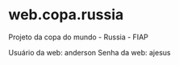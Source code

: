 # web.copa.russia
Projeto da copa do mundo - Russia - FIAP

Usuário da web: anderson
Senha da web: ajesus
